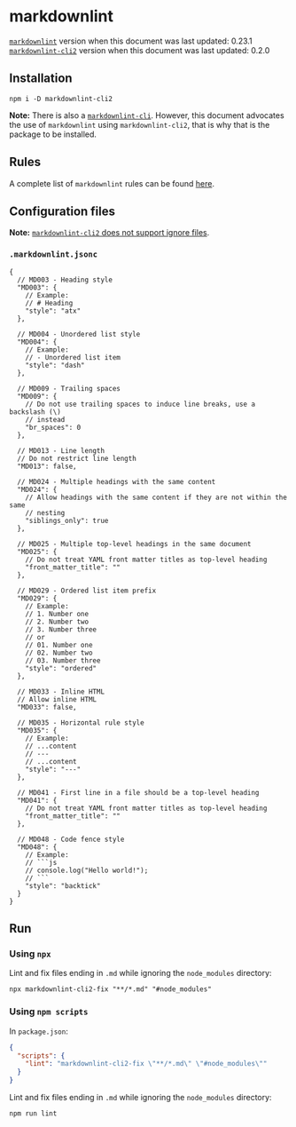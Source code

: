 # markdownlint

[`markdownlint`](https://github.com/DavidAnson/markdownlint) version when this document was last updated: 0.23.1 \
[`markdownlint-cli2`](https://github.com/DavidAnson/markdownlint-cli2) version when this document was last updated: 0.2.0

## Installation

```console
npm i -D markdownlint-cli2
```

**Note:** There is also a [`markdownlint-cli`](https://github.com/igorshubovych/markdownlint-cli). However, this document advocates the use of `markdownlint` using `markdownlint-cli2`, that is why that is the package to be installed.

## Rules

A complete list of `markdownlint` rules can be found [here](https://github.com/DavidAnson/markdownlint/blob/main/doc/Rules.md).

## Configuration files

**Note:** [`markdownlint-cli2` does not support ignore files](https://github.com/DavidAnson/markdownlint-cli2#compatibility).

### `.markdownlint.jsonc`

````jsonc
{
  // MD003 - Heading style
  "MD003": {
    // Example:
    // # Heading
    "style": "atx"
  },

  // MD004 - Unordered list style
  "MD004": {
    // Example:
    // - Unordered list item
    "style": "dash"
  },

  // MD009 - Trailing spaces
  "MD009": {
    // Do not use trailing spaces to induce line breaks, use a backslash (\)
    // instead
    "br_spaces": 0
  },

  // MD013 - Line length
  // Do not restrict line length
  "MD013": false,

  // MD024 - Multiple headings with the same content
  "MD024": {
    // Allow headings with the same content if they are not within the same
    // nesting
    "siblings_only": true
  },

  // MD025 - Multiple top-level headings in the same document
  "MD025": {
    // Do not treat YAML front matter titles as top-level heading
    "front_matter_title": ""
  },

  // MD029 - Ordered list item prefix
  "MD029": {
    // Example:
    // 1. Number one
    // 2. Number two
    // 3. Number three
    // or
    // 01. Number one
    // 02. Number two
    // 03. Number three
    "style": "ordered"
  },

  // MD033 - Inline HTML
  // Allow inline HTML
  "MD033": false,

  // MD035 - Horizontal rule style
  "MD035": {
    // Example:
    // ...content
    // ---
    // ...content
    "style": "---"
  },

  // MD041 - First line in a file should be a top-level heading
  "MD041": {
    // Do not treat YAML front matter titles as top-level heading
    "front_matter_title": ""
  },

  // MD048 - Code fence style
  "MD048": {
    // Example:
    // ```js
    // console.log("Hello world!");
    // ```
    "style": "backtick"
  }
}
````

## Run

### Using `npx`

Lint and fix files ending in `.md` while ignoring the `node_modules` directory:

```console
npx markdownlint-cli2-fix "**/*.md" "#node_modules"
```

### Using `npm scripts`

In `package.json`:

```json
{
  "scripts": {
    "lint": "markdownlint-cli2-fix \"**/*.md\" \"#node_modules\""
  }
}
```

Lint and fix files ending in `.md` while ignoring the `node_modules` directory:

```console
npm run lint
```
